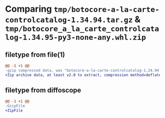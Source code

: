 # Comparing `tmp/botocore-a-la-carte-controlcatalog-1.34.94.tar.gz` & `tmp/botocore_a_la_carte_controlcatalog-1.34.95-py3-none-any.whl.zip`

## filetype from file(1)

```diff
@@ -1 +1 @@
-gzip compressed data, was "botocore-a-la-carte-controlcatalog-1.34.94.tar", last modified: Tue Apr 30 01:01:23 2024, max compression
+Zip archive data, at least v2.0 to extract, compression method=deflate
```

## filetype from diffoscope

```diff
@@ -1 +1 @@
-GzipFile
+ZipFile
```

